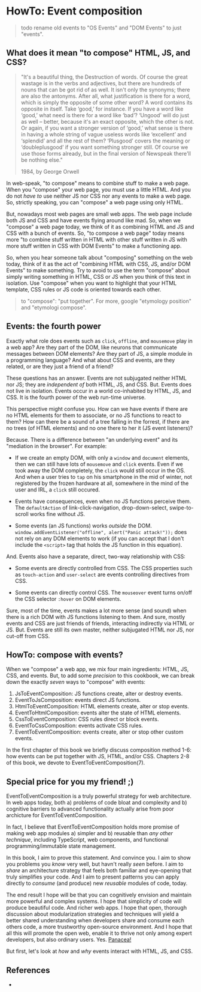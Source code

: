 # HowTo: Event composition

> todo rename old events to "OS Events" and "DOM Events" to just "events".

## What does it mean "to compose" HTML, JS, and CSS?

> "It's a beautiful thing, the Destruction of words. Of course the great wastage is in the verbs and adjectives, but there are hundreds of nouns that can be got rid of as well. It isn't only the synonyms; there are also the antonyms. After all, what justification is there for a word, which is simply the opposite of some other word? A word contains its opposite in itself. Take ‘good,’ for instance. If you have a word like ‘good,’ what need is there for a word like ‘bad’? ‘Ungood’ will do just as well – better, because it's an exact opposite, which the other is not. Or again, if you want a stronger version of ‘good,’ what sense is there in having a whole string of vague useless words like ‘excellent’ and ‘splendid’ and all the rest of them? ‘Plusgood’ covers the meaning or ‘doubleplusgood’ if you want something stronger still. Of course we use those forms already, but in the final version of Newspeak there'll be nothing else."
>
> 1984, by George Orwell

In web-speak, "to compose" means to combine stuff to make a web page. When you "compose" your web page, you must use a little HTML. And you do not *have to* use neither JS nor CSS nor any events to make a web page. So, strictly speaking, you can "compose" a web page using only HTML.

But, nowadays most web pages are small web apps. The web page include both JS and CSS and have events flying around like mad. So, when we "compose" a web page today, we think of it as combining HTML and JS and CSS with a bunch of events. So, "to compose a web page" today means more "to combine stuff written in HTML with other stuff written in JS with more stuff written in CSS with DOM Events" to make a functioning app.

So, when you hear someone talk about "composing" something on the web today, think of it as the act of "combining HTML with CSS, JS, and/or DOM Events" to make something. Try to avoid to use the term "compose" about simply writing something in HTML, CSS or JS when you think of this text in isolation. Use "compose" when you want to highlight that your HTML template, CSS rules or JS code is oriented towards each other.

> to "compose": "put together". For more, google "etymology position" and "etymologi compose".

## Events: the fourth power

Exactly what role does events such as `click`, `offline`, and `mousemove` play in a web app? Are they part of the DOM, like neurons that communicate messages between DOM elements? Are they part of JS, a simple module in a programming language? And what about CSS and events, are they related, or are they just a friend of a friend?

These questions has an answer. Events are not subjugated neither HTML nor JS; they are *independent of* both HTML, JS, and CSS. But. Events does not live in isolation. Events occur in a world co-inhabited by HTML, JS, and CSS. It is the fourth power of the web run-time universe.

This perspective might confuse you. How can we have events if there are no HTML elements for them to associate, or no JS functions to react to them? How can there be a sound of a tree falling in the forrest, if there are no trees (of HTML elements) and no one there to her it (JS event listeners)?

Because. There is a difference between "an underlying event" and its "mediation in the browser". For example:

* If we create an empty DOM, with only a `window` and `document` elements, then we can still have lots of `mousemove` and `click` events. Even if we took away the DOM completely, the `click` would still occur in the OS. And when a user tries to `tap` on his smartphone in the mid of winter, not registered by the frozen hardware at all, somewhere in the mind of the user and IRL, a `click` still occured.

* Events have consequences, even when no JS functions perceive them. The `defaultAction` of link-click-navigation, drop-down-select, swipe-to-scroll works fine without JS.   

* Some events (an JS functions) works *outside* the DOM. `window.addEventListener("offline", alert("Panic attack!"));` does not rely on any DOM elements to work (if you can accept that I don't include the `<script>` tag that holds the JS function in this equation). 

And. Events also have a separate, direct, two-way relationship with CSS:

* Some events are directly controlled from CSS. The CSS properties such as `touch-action` and `user-select` are events controlling directives from CSS. 

* Some events can directly control CSS. The `mouseover` event turns on/off the CSS selector `:hover` on DOM elements.

Sure, most of the time, events makes a lot more sense (and sound) when there is a rich DOM with JS functions listening to them. And sure, mostly events and CSS are just friends of friends, interacting indirectly via HTML or JS. But. Events are still its own master, neither subjugated HTML nor JS, nor cut-off from CSS.

## HowTo: compose with events?

When we "compose" a web app, we mix four main ingredients: HTML, JS, CSS, and events. But, to add some *precision* to this cookbook, we can break down the exactly *seven* ways to "compose" with events:

1. JsToEventComposition: JS functions create, alter or destroy events.
2. EventToJsComposition: events direct JS functions.
3. HtmlToEventComposition: HTML elements create, alter or stop events.
4. EventToHtmlComposition: events alter the state of HTML elements.
5. CssToEventComposition: CSS rules direct or block events.
6. EventToCssComposition: events activate CSS rules.
7. EventToEventComposition: events create, alter or stop other custom events.

In the first chapter of this book we briefly discuss composition method 1-6: how events can be put together with JS, HTML, and/or CSS. Chapters 2-8 of this book, we devote to EventToEventComposition(7).

## Special price for you my friend! ;)

EventToEventComposition is a truly powerful strategy for web architecture. In web apps today, both a) problems of code bloat and complexity and b) cognitive barriers to advanced functionality actually arise from poor archicture for EventToEventComposition. 

In fact, I believe that EventToEventComposition holds more promise of making web app modules a) simpler and b) reusable than *any other technique*, including TypeScript, web components, and functional programming/immutable state management.
 
In this book, I aim to prove this statement. And convince you. I aim to show you problems you *know* very well, but havn't really *seen* before. I aim to *share* an architecture strategy that feels both familiar and eye-opening that truly simplifies your code. And I aim to present patterns you can apply directly to *consume* (and produce) new *reusable* modules of code, today. 

The end result I hope will be that you can cognitively envision and maintain more powerful and complex systems. I hope that simplicity of code will produce beautiful code. And richer web apps. I hope that open, thorough discussion about modularization strategies and techniques will yield a better shared understanding when developers share and consume each others code, a more trustworthy open-source environment. And I hope that all this will promote the open web, enable it to thrive not only among expert developers, but also ordinary users. Yes. [Panacea!](https://en.wikipedia.org/wiki/Single-payer_healthcare)

But first, let's look at *how* and *why* events interact with HTML, JS, and CSS.

## References

 * 